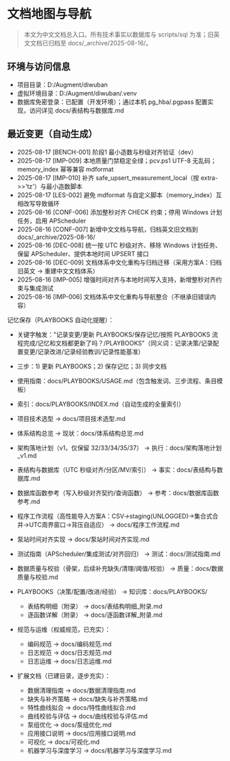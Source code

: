 # 文档地图与导航

> 本文为中文文档总入口。所有技术事实以数据库与 scripts/sql 为准；旧英文文档已归档至 docs/\_archive/2025-08-16/。

## 环境与访问信息

- 项目目录：D:/Augment/diwuban
- 虚拟环境目录：D:/Augment/diwuban/.venv
- 数据库免密登录：已配置（开发环境）；通过本机 pg_hba/.pgpass 配置实现，访问详见 docs/表结构与数据库.md

## 最近变更（自动生成）

<!-- memory_index:BEGIN -->

- 2025-08-17 \[BENCH-001\] 阶段1 最小造数与秒级对齐验证（dev）
- 2025-08-17 \[IMP-009\] 本地质量门禁稳定全绿；pcv.ps1 UTF-8 无乱码；memory_index 幂等兼容 mdformat
- 2025-08-17 \[IMP-010\] 补齐 safe_upsert_measurement_local（按 extra->>'tz'）与最小造数脚本
- 2025-08-17 \[LES-002\] 避免 mdformat 与自定义脚本（memory_index）互相改写导致循环
- 2025-08-16 \[CONF-006\] 添加整秒对齐 CHECK 约束；停用 Windows 计划任务，启用 APScheduler
- 2025-08-16 \[CONF-007\] 新增中文文档与导航，归档英文旧文档到 docs/\_archive/2025-08-16/
- 2025-08-16 \[DEC-008\] 统一按 UTC 秒级对齐、移除 Windows 计划任务、保留 APScheduler、提供本地时间 UPSERT 接口
- 2025-08-16 \[DEC-009\] 文档体系中文化重构与归档迁移（采用方案A：归档旧英文 → 重建中文文档体系）
- 2025-08-16 \[IMP-005\] 增强时间对齐与本地时间写入支持，新增整秒对齐约束与集成测试
- 2025-08-16 \[IMP-006\] 文档体系中文化重构与导航整合（不继承旧错误内容）

<!-- memory_index:END -->

记忆保存（PLAYBOOKS 自动化提醒）：

- 关键字触发："记录变更/更新 PLAYBOOKS/保存记忆/按照 PLAYBOOKS 流程完成/记忆和文档都更新了吗？/PLAYBOOKS"（同义词：记录决策/记录配置变更/记录改进/记录经验教训/记录性能基准）

- 三步：1) 更新 PLAYBOOKS；2) 保存记忆；3) 同步文档

- 使用指南：docs/PLAYBOOKS/USAGE.md（包含触发词、三步流程、条目模板）

- 索引：docs/PLAYBOOKS/INDEX.md（自动生成的全量索引）

- 项目技术选型 → docs/项目技术选型.md

- 体系结构总览 → 现状：docs/体系结构总览.md

- 架构落地计划（v1，仅保留 32/33/34/35/37） → 执行：docs/架构落地计划_v1.md

- 表结构与数据库（UTC 秒级对齐/分区/MV/索引） → 事实：docs/表结构与数据库.md

- 数据库函数参考（写入秒级对齐契约/查询函数） → 参考：docs/数据库函数参考.md

- 程序工作流程（高性能导入方案A：CSV→staging(UNLOGGED)→集合式合并→UTC周界窗口→背压自适应） → docs/程序工作流程.md

- 泵站时间对齐实现 → docs/泵站时间对齐实现.md

- 测试指南（APScheduler/集成测试/对齐回归） → 测试：docs/测试指南.md

- 数据质量与校验（骨架，后续补充缺失/清理/阈值/校验） → 质量：docs/数据质量与校验.md

- PLAYBOOKS（决策/配置/改进/经验） → 知识库：docs/PLAYBOOKS/

  - 表结构明细（附录） → docs/表结构明细_附录.md
  - 逐函数详解（附录） → docs/逐函数详解_附录.md

- 规范与运维（权威规范，已充实）：

  - 编码规范 → docs/编码规范.md
  - 日志规范 → docs/日志规范.md
  - 日志运维 → docs/日志运维.md

- 扩展文档（已建目录，逐步充实）：

  - 数据清理指南 → docs/数据清理指南.md
  - 缺失与补齐策略 → docs/缺失与补齐策略.md
  - 特性曲线拟合 → docs/特性曲线拟合.md
  - 曲线校验与评估 → docs/曲线校验与评估.md
  - 泵组优化 → docs/泵组优化.md
  - 应用接口说明 → docs/应用接口说明.md
  - 可视化 → docs/可视化.md
  - 机器学习与深度学习 → docs/机器学习与深度学习.md
